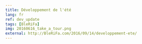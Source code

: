 ```yaml
---
title: Développement de l'été
lang: fr
ref: dev_update
tags: [BleRiFa]
img: 20160616_take_a_tour.png
external: http://BleRiFa.com/2016/09/14/developpement-ete/
---
```

